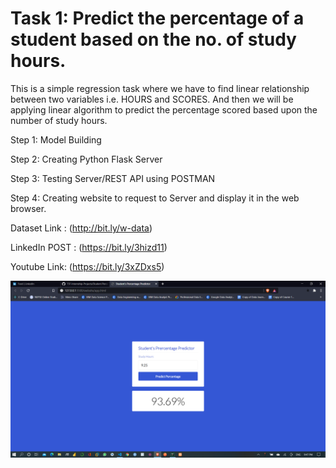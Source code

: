 # Task 1: Predict the percentage of a student based on the no. of study hours.

This is a simple regression task where we have to find linear relationship between two variables i.e. HOURS and SCORES. And then we will be applying linear algorithm to predict the percentage scored based upon the number of study hours.

Step 1: Model Building

Step 2: Creating Python Flask Server

Step 3: Testing Server/REST API using POSTMAN

Step 4: Creating website to request to Server and display it in the web browser.

Dataset Link : (http://bit.ly/w-data)

LinkedIn POST : (https://bit.ly/3hizd11)

Youtube Link: (https://bit.ly/3xZDxs5)

![Project Screenshot](project.png)
